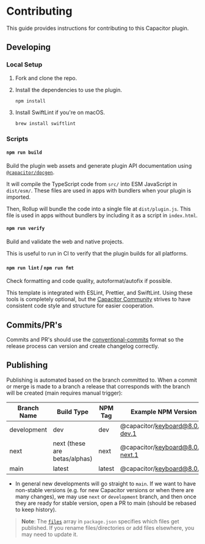 # Contributing

This guide provides instructions for contributing to this Capacitor plugin.

## Developing

### Local Setup

1. Fork and clone the repo.
2. Install the dependencies to use the plugin.

   ```shell
   npm install
   ```
3. Install SwiftLint if you're on macOS.

   ```shell
   brew install swiftlint
   ```

### Scripts

#### `npm run build`

Build the plugin web assets and generate plugin API documentation using [`@capacitor/docgen`](https://github.com/ionic-team/capacitor-docgen).

It will compile the TypeScript code from `src/` into ESM JavaScript in `dist/esm/`. These files are used in apps with bundlers when your plugin is imported.

Then, Rollup will bundle the code into a single file at `dist/plugin.js`. This file is used in apps without bundlers by including it as a script in `index.html`.

#### `npm run verify`

Build and validate the web and native projects.

This is useful to run in CI to verify that the plugin builds for all platforms.

#### `npm run lint` / `npm run fmt`

Check formatting and code quality, autoformat/autofix if possible.

This template is integrated with ESLint, Prettier, and SwiftLint. Using these tools is completely optional, but the [Capacitor Community](https://github.com/capacitor-community/) strives to have consistent code style and structure for easier cooperation.

## Commits/PR's

Commits and PR's should use the [conventional-commits](https://www.conventionalcommits.org/) format so the release process can version and create changelog correctly.

## Publishing

Publishing is automated based on the branch committed to. When a commit or merge is made to a branch a release that corresponds with the branch will be created (main requires manual trigger):

| Branch Name | Build Type                    | NPM Tag | Example NPM Version             |
| ----------- | ----------------------------- | ------- | ------------------------------- |
| development | dev                           | dev     | @capacitor/keyboard@8.0.0-dev.1  |
| next        | next (these are betas/alphas) | next    | @capacitor/keyboard@8.0.0-next.1 |
| main        | latest                        | latest  | @capacitor/keyboard@8.0.0        |

- In general new developments will go straight to `main`. If we want to have non-stable versions (e.g. for new Capacitor versions or when there are many changes), we may use `next` or `development` branch, and then once they are ready for stable version, open a PR to main (should be rebased to keep history).

> **Note**: The [`files`](https://docs.npmjs.com/cli/v7/configuring-npm/package-json#files) array in `package.json` specifies which files get published. If you rename files/directories or add files elsewhere, you may need to update it.